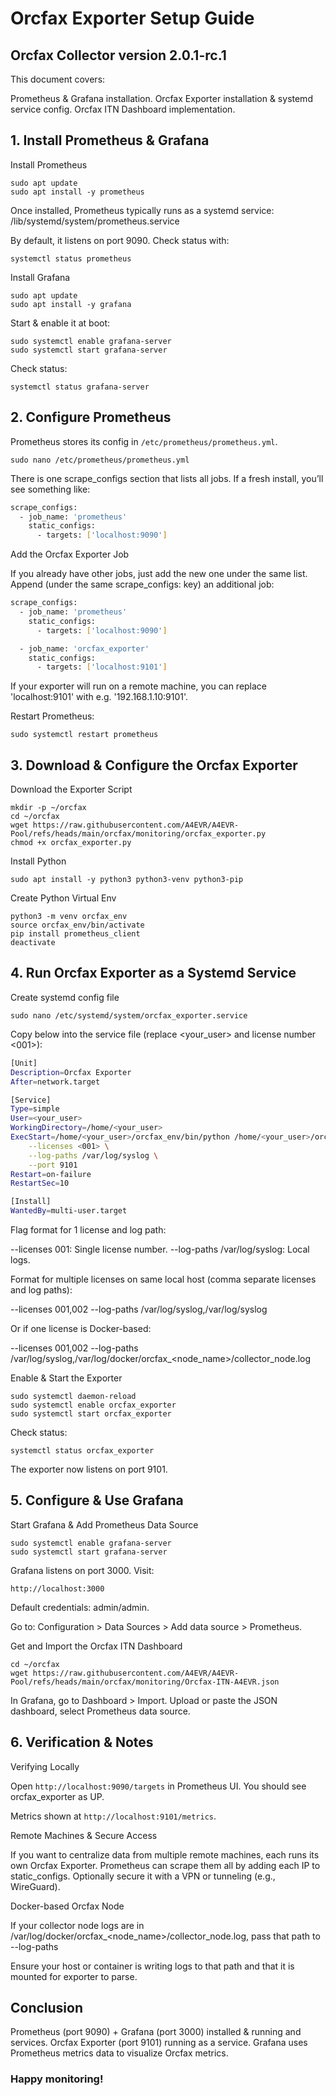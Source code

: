 # Orcfax Exporter Setup Guide
## Orcfax Collector version 2.0.1-rc.1

This document covers:

Prometheus & Grafana installation.
Orcfax Exporter installation & systemd service config.
Orcfax ITN Dashboard implementation.
    

## 1. Install Prometheus & Grafana

Install Prometheus

    sudo apt update
    sudo apt install -y prometheus


Once installed, Prometheus typically runs as a systemd service:
    /lib/systemd/system/prometheus.service

By default, it listens on port 9090.
Check status with:

    systemctl status prometheus


Install Grafana

    sudo apt update
    sudo apt install -y grafana

   
Start & enable it at boot:

    sudo systemctl enable grafana-server
    sudo systemctl start grafana-server


Check status:

    systemctl status grafana-server


## 2. Configure Prometheus

Prometheus stores its config in `/etc/prometheus/prometheus.yml`. 

    sudo nano /etc/prometheus/prometheus.yml

There is one scrape_configs section that lists all jobs. If a fresh install, you’ll see something like:

```bash
scrape_configs:
  - job_name: 'prometheus'
    static_configs:
      - targets: ['localhost:9090']
```

Add the Orcfax Exporter Job

If you already have other jobs, just add the new one under the same list.
Append (under the same scrape_configs: key) an additional job:

```bash
scrape_configs:
  - job_name: 'prometheus'
    static_configs:
      - targets: ['localhost:9090']

  - job_name: 'orcfax_exporter'
    static_configs:
      - targets: ['localhost:9101']
```


If your exporter will run on a remote machine, you can replace 'localhost:9101' with e.g. '192.168.1.10:9101'.

Restart Prometheus:

    sudo systemctl restart prometheus


## 3. Download & Configure the Orcfax Exporter

Download the Exporter Script

    mkdir -p ~/orcfax
    cd ~/orcfax
    wget https://raw.githubusercontent.com/A4EVR/A4EVR-Pool/refs/heads/main/orcfax/monitoring/orcfax_exporter.py
    chmod +x orcfax_exporter.py


Install Python

    sudo apt install -y python3 python3-venv python3-pip


Create Python Virtual Env

    python3 -m venv orcfax_env
    source orcfax_env/bin/activate
    pip install prometheus_client
    deactivate


## 4. Run Orcfax Exporter as a Systemd Service

Create systemd config file

    sudo nano /etc/systemd/system/orcfax_exporter.service


Copy below into the service file (replace <your_user> and license number <001>):

```bash
[Unit]
Description=Orcfax Exporter
After=network.target

[Service]
Type=simple
User=<your_user>
WorkingDirectory=/home/<your_user>
ExecStart=/home/<your_user>/orcfax_env/bin/python /home/<your_user>/orcfax/orcfax_exporter.py \
    --licenses <001> \
    --log-paths /var/log/syslog \
    --port 9101
Restart=on-failure
RestartSec=10

[Install]
WantedBy=multi-user.target
```
Flag format for 1 license and log path:

--licenses 001: Single license number.
--log-paths /var/log/syslog: Local logs.
    


Format for multiple licenses on same local host (comma separate licenses and log paths):

--licenses 001,002
--log-paths /var/log/syslog,/var/log/syslog


Or if one license is Docker-based:

--licenses 001,002
--log-paths /var/log/syslog,/var/log/docker/orcfax_<node_name>/collector_node.log


Enable & Start the Exporter

    sudo systemctl daemon-reload
    sudo systemctl enable orcfax_exporter
    sudo systemctl start orcfax_exporter


Check status:

    systemctl status orcfax_exporter


The exporter now listens on port 9101.


## 5. Configure & Use Grafana

Start Grafana & Add Prometheus Data Source

    sudo systemctl enable grafana-server
    sudo systemctl start grafana-server

Grafana listens on port 3000. Visit:
    
    http://localhost:3000

Default credentials: admin/admin.

Go to: Configuration > Data Sources > Add data source > Prometheus.
    


Get and Import the Orcfax ITN Dashboard

    cd ~/orcfax
    wget https://raw.githubusercontent.com/A4EVR/A4EVR-Pool/refs/heads/main/orcfax/monitoring/Orcfax-ITN-A4EVR.json


In Grafana, go to Dashboard > Import.
Upload or paste the JSON dashboard, select Prometheus data source.


## 6. Verification & Notes

Verifying Locally

Open `http://localhost:9090/targets` in Prometheus UI.
You should see orcfax_exporter as UP.
    
Metrics shown at `http://localhost:9101/metrics`.


Remote Machines & Secure Access

If you want to centralize data from multiple remote machines, each runs its own Orcfax Exporter.
Prometheus can scrape them all by adding each IP to static_configs.
Optionally secure it with a VPN or tunneling (e.g., WireGuard).

Docker-based Orcfax Node

If your collector node logs are in /var/log/docker/orcfax_<node_name>/collector_node.log, pass that path to --log-paths

Ensure your host or container is writing logs to that path and that it is mounted for exporter to parse.

## Conclusion

Prometheus (port 9090) + Grafana (port 3000) installed & running and services.
Orcfax Exporter (port 9101) running as a service.
Grafana uses Prometheus metrics data to visualize Orcfax metrics.


### Happy monitoring!